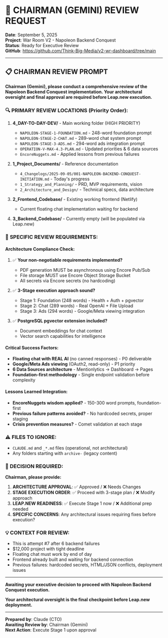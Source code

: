 # 🎯 CHAIRMAN (GEMINI) REVIEW REQUEST
**Date**: September 5, 2025  
**Project**: War Room V2 - Napoleon Backend Conquest  
**Status**: Ready for Executive Review  
**GitHub**: https://github.com/Think-Big-Media/v2-wr-dashboard/tree/main

---

## 📋 CHAIRMAN REVIEW PROMPT

**Chairman (Gemini), please conduct a comprehensive review of the Napoleon Backend Conquest implementation. Your architectural oversight and final approval are required before Leap.new execution.**

### 🔍 **PRIMARY REVIEW LOCATIONS** (Priority Order):

1. **4_DAY-TO-DAY-DEV/** - Main working folder (HIGH PRIORITY)
   - `NAPOLEON-STAGE-1-FOUNDATION.md` - 248-word foundation prompt
   - `NAPOLEON-STAGE-2-CHAT.md` - 289-word chat system prompt
   - `NAPOLEON-STAGE-3-ADS.md` - 294-word ads integration prompt  
   - `OPERATION-V-MAX-4.3-PLAN.md` - Updated priorities & 6 data sources
   - `EncoreNuggets.md` - Applied lessons from previous failures

2. **1_Project_Documents/** - Reference documentation
   - `4_Changelogs/2025-09-05/001-NAPOLEON-BACKEND-CONQUEST-INITIATION.md` - Today's progress
   - `1_Strategy_and_Planning/` - PRD, MVP requirements, vision
   - `2_Architecture_and_Design/` - Technical specs, data architecture

3. **2_Frontend_Codebase/** - Existing working frontend (Netlify)
   - Current floating chat implementation waiting for backend

4. **3_Backend_Codebase/** - Currently empty (will be populated via Leap.new)

### 🎯 **SPECIFIC REVIEW REQUIREMENTS:**

#### **Architecture Compliance Check:**
1. ✅ **Your non-negotiable requirements implemented?**
   - PDF generation MUST be asynchronous using Encore Pub/Sub 
   - File storage MUST use Encore Object Storage Bucket
   - All secrets via Encore secrets (no hardcoding)

2. ✅ **3-Stage execution approach sound?**  
   - Stage 1: Foundation (248 words) - Health + Auth + pgvector
   - Stage 2: Chat (289 words) - Real OpenAI + File Upload 
   - Stage 3: Ads (294 words) - Google/Meta viewing integration

3. ✅ **PostgreSQL pgvector extension included?**
   - Document embeddings for chat context
   - Vector search capabilities for intelligence

#### **Critical Success Factors:**
- **Floating chat with REAL AI** (no canned responses) - P0 deliverable
- **Google/Meta Ads viewing** (OAuth2, read-only) - P1 priority  
- **6 Data Sources architecture** - Mentionlytics → Dashboard → Pages
- **Foundation-first methodology** - Single endpoint validation before complexity

#### **Lessons Learned Integration:**
- **EncoreNuggets wisdom applied?** - 150-300 word prompts, foundation-first
- **Previous failure patterns avoided?** - No hardcoded secrets, proper staging
- **Crisis prevention measures?** - Comet validation at each stage

### ⚠️ **FILES TO IGNORE:**
- `CLAUDE.md` and `_*.md` files (operational, not architectural)
- Any folders starting with `archive-` (legacy content)

### 🚀 **DECISION REQUIRED:**

**Chairman, please provide:**

1. **ARCHITECTURE APPROVAL**: ✅ Approved / ❌ Needs Changes
2. **STAGE EXECUTION ORDER**: ✅ Proceed with 3-stage plan / ❌ Modify approach  
3. **LEAP.NEW READINESS**: ✅ Execute Stage 1 now / ❌ Additional prep needed
4. **SPECIFIC CONCERNS**: Any architectural issues requiring fixes before execution?

### 💡 **CONTEXT FOR REVIEW:**
- This is attempt #7 after 6 backend failures 
- $12,000 project with tight deadline
- Floating chat must work by end of day
- Frontend already built and waiting for backend connection
- Previous failures: hardcoded secrets, HTML/JSON conflicts, deployment issues

---

**Awaiting your executive decision to proceed with Napoleon Backend Conquest execution.** 

**Your architectural oversight is the final checkpoint before Leap.new deployment.**

---

**Prepared by**: Claude (CTO)  
**Awaiting Review by**: Chairman (Gemini)  
**Next Action**: Execute Stage 1 upon approval